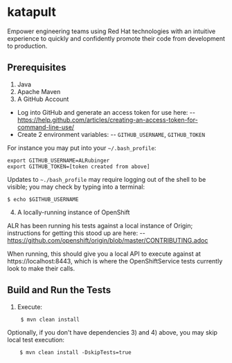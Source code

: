 # katapult
Empower engineering teams using Red Hat technologies with an intuitive experience to quickly and confidently promote their code from development to production.

Prerequisites
-------------
1. Java
2. Apache Maven
3. A GitHub Account

* Log into GitHub and generate an access token for use here:
--  https://help.github.com/articles/creating-an-access-token-for-command-line-use/
* Create 2 environment variables:
-- `GITHUB_USERNAME`, `GITHUB_TOKEN`

For instance you may put into your `~/.bash_profile`:

    export GITHUB_USERNAME=ALRubinger
    export GITHUB_TOKEN=[token created from above]
    
Updates to `~./bash_profile` may require logging out of the shell to be visible; you may check 
by typing into a terminal:

    $ echo $GITHUB_USERNAME
    
4. A locally-running instance of OpenShift 

ALR has been running his tests against a local instance of Origin; instructions for getting this stood up are here:
-- https://github.com/openshift/origin/blob/master/CONTRIBUTING.adoc

When running, this should give you a local API to execute against at https://localhost:8443, which is where the OpenShiftService tests currently look to make their calls.

Build and Run the Tests
-----------------------

1. Execute:

        $ mvn clean install

Optionally, if you don't have dependencies 3) and 4) above, you may skip local test execution:

        $ mvn clean install -DskipTests=true
        